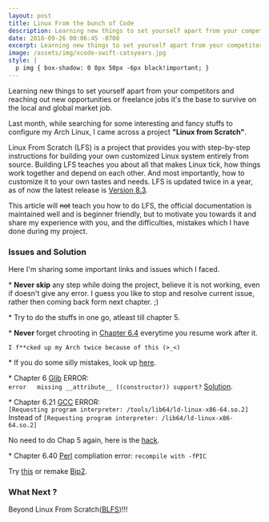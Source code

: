 ```yaml
---
layout: post
title: Linux From the bunch of Code
description: Learning new things to set yourself apart from your competitors and reaching out new opportunities or...
date: 2018-09-26 00:06:45 -0700
excerpt: Learning new things to set yourself apart from your competitors and reaching out new opportunities or...
image: /assets/img/xcode-swift-catsyears.jpg
style: |
  p img { box-shadow: 0 8px 50px -6px black!important; }
---
```

Learning new things to set yourself apart from your competitors and reaching out new opportunities or freelance jobs it's the base to survive on the local and global market job.

Last month, while searching for some interesting and fancy stuffs to configure my Arch Linux, I came across a project __"Linux from Scratch"__.

Linux From Scratch (LFS) is a project that provides you with step-by-step instructions for building your own customized Linux system entirely from source. Building LFS teaches you about all that makes Linux tick, how things work together and depend on each other. And most importantly, how to customize it to your own tastes and needs.
LFS is updated twice in a year, as of now the latest release is [Version 8.3](http://www.linuxfromscratch.org/lfs/view/8.3/index.html).

This article will ~~not~~ teach you how to do LFS, the official documentation is maintained well and is beginner friendly, but to motivate you towards it and share my experience with you, and the difficulties, mistakes which I have done during my project.

### Issues and Solution

Here I'm sharing some important links and issues which I faced.

\* **Never skip** any step while doing the project, believe it is not working, even if doesn't give any error. I guess you like to stop and resolve current issue, rather then coming back form next chapter. ;)

\* Try to do the stuffs in one go, atleast till chapter 5.

\* **Never** forget chrooting in [Chapter 6.4](http://www.linuxfromscratch.org/lfs/view/8.3/chapter06/chroot.html) everytime you resume work after it.

`I f**cked up my Arch twice because of this (>_<)`

\* If you do some silly mistakes, look up [here](http://www.linuxfromscratch.org/lfs/view/stable/chapter02/stages.html).

\* Chapter 6 [Glib](http://www.linuxfromscratch.org/lfs/view/stable/chapter06/glibc.html) ERROR:  
`error   missing __attribute__ ((constructor)) support?` 
[Solution](http://lists.linuxfromscratch.org/pipermail/lfs-dev/2011-August/064955.html).

\* Chapter 6.21 [GCC](http://www.linuxfromscratch.org/lfs/view/8.3/chapter06/gcc.html) ERROR:  
`[Requesting program interpreter: /tools/lib64/ld-linux-x86-64.so.2]` 
Instead of `[Requesting program interpreter: /lib64/ld-linux-x86-64.so.2]` 

  No need to do Chap 5 again, here is the [hack](https://stackoverflow.com/a/48289145/9050028). 

\* Chapter 6.40 [Perl](http://www.linuxfromscratch.org/lfs/view/8.3/chapter06/perl.html) compliation error: `recompile with -fPIC` 

  Try [this](https://stackoverflow.com/a/43423168/9050028) or remake [Bip2](http://www.linuxfromscratch.org/lfs/view/stable/chapter06/bzip2.html).



### What Next ?

Beyond Linux From Scratch([BLFS](http://www.linuxfromscratch.org/blfs))!!!


